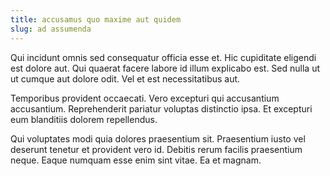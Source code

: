 ```yaml
---
title: accusamus quo maxime aut quidem
slug: ad assumenda
---
```


Qui incidunt omnis sed consequatur officia esse et. Hic cupiditate eligendi est dolore aut. Qui quaerat facere labore id illum explicabo est. Sed nulla ut ut cumque aut dolore odit. Vel et est necessitatibus aut.

Temporibus provident occaecati. Vero excepturi qui accusantium accusantium. Reprehenderit pariatur voluptas distinctio ipsa. Et excepturi eum blanditiis dolorem repellendus.

Qui voluptates modi quia dolores praesentium sit. Praesentium iusto vel deserunt tenetur et provident vero id. Debitis rerum facilis praesentium neque. Eaque numquam esse enim sint vitae. Ea et magnam.
